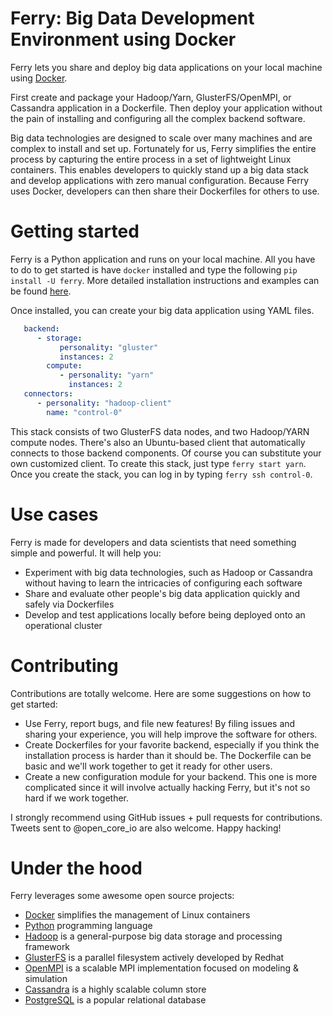 Ferry: Big Data Development Environment using Docker
====================================================

Ferry lets you share and deploy big data applications on your local machine using [Docker](https://www.docker.io).

First create and package your Hadoop/Yarn, GlusterFS/OpenMPI, or Cassandra application in a Dockerfile. 
Then deploy your application without the pain of installing and configuring all the complex backend software.

Big data technologies are designed to scale over many machines and are complex to install and set up. 
Fortunately for us, Ferry simplifies the entire process by capturing the entire process
in a set of lightweight Linux containers. This enables developers to quickly stand up a big data stack and 
develop applications with zero manual configuration. Because Ferry uses Docker, developers can then share
their Dockerfiles for others to use. 

Getting started
===============

Ferry is a Python application and runs on your local machine. All you have to do to get started is have
`docker` installed and type the following `pip install -U ferry`. More detailed installation instructions and examples can be found [here](http://ferry.opencore.io). 


Once installed, you can create your big data application using YAML files. 

```yaml
   backend:
      - storage:
           personality: "gluster"
           instances: 2
        compute:
           - personality: "yarn"
             instances: 2
   connectors:
      - personality: "hadoop-client"
        name: "control-0"
```

This stack consists of two GlusterFS data nodes, and two Hadoop/YARN compute nodes. There's also an Ubuntu-based
client that automatically connects to those backend components. Of course you can substitute your own
customized client. To create this stack, just type `ferry start yarn`. Once you create the stack, 
you can log in by typing `ferry ssh control-0`. 

Use cases
=========

Ferry is made for developers and data scientists that need something simple and powerful. It will help you: 

* Experiment with big data technologies, such as Hadoop or Cassandra without having to learn the intricacies of configuring each software
* Share and evaluate other people's big data application quickly and safely via Dockerfiles
* Develop and test applications locally before being deployed onto an operational cluster

Contributing
============

Contributions are totally welcome. Here are some suggestions on how to get started:

* Use Ferry, report bugs, and file new features! By filing issues and sharing your experience, you will help improve the software for others.
* Create Dockerfiles for your favorite backend, especially if you think the installation process is harder than it should be. The Dockerfile can be basic and we'll work together to get it ready for other users. 
* Create a new configuration module for your backend. This one is more complicated since it will involve actually hacking Ferry, but it's not so hard if we work together. 

I strongly recommend using GitHub issues + pull requests for contributions. Tweets sent to @open_core_io are also welcome. Happy hacking!

Under the hood
==============

Ferry leverages some awesome open source projects:

* [Docker](https://www.docker.io) simplifies the management of Linux containers
* [Python](http://www.python.org) programming language
* [Hadoop](http://hadoop.apache.org) is a general-purpose big data storage and processing framework
* [GlusterFS](http://www.gluster.org) is a parallel filesystem actively developed by Redhat
* [OpenMPI](http://www.open-mpi.org) is a scalable MPI implementation focused on modeling & simulation
* [Cassandra](http://cassandra.apache.org) is a highly scalable column store
* [PostgreSQL](http://postgresql.org) is a popular relational database

